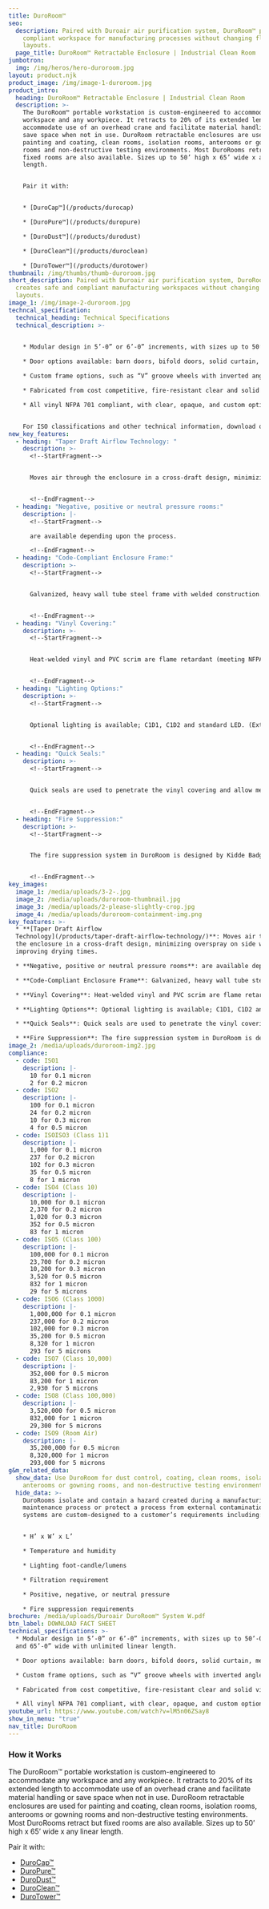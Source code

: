 ```yaml
---
title: DuroRoom™
seo:
  description: Paired with Duroair air purification system, DuroRoom™ provides a
    compliant workspace for manufacturing processes without changing floor
    layouts.
  page_title: DuroRoom™ Retractable Enclosure | Industrial Clean Room
jumbotron:
  img: /img/heros/hero-duroroom.jpg
layout: product.njk
product_image: /img/image-1-duroroom.jpg
product_intro:
  heading: DuroRoom™ Retractable Enclosure | Industrial Clean Room
  description: >-
    The DuroRoom™ portable workstation is custom-engineered to accommodate any
    workspace and any workpiece. It retracts to 20% of its extended length to
    accommodate use of an overhead crane and facilitate material handling or
    save space when not in use. DuroRoom retractable enclosures are used for
    painting and coating, clean rooms, isolation rooms, anterooms or gowning
    rooms and non-destructive testing environments. Most DuroRooms retract but
    fixed rooms are also available. Sizes up to 50’ high x 65’ wide x any linear
    length.


    Pair it with:


    * [DuroCap™](/products/durocap)

    * [DuroPure™](/products/duropure)

    * [DuroDust™](/products/durodust)

    * [DuroClean™](/products/duroclean)

    * [DuroTower™](/products/durotower)
thumbnail: /img/thumbs/thumb-duroroom.jpg
short_description: Paired with Duroair air purification system, DuroRoom™
  creates safe and compliant manufacturing workspaces without changing floor
  layouts.
image_1: /img/image-2-duroroom.jpg
techncal_specification:
  technical_heading: Technical Specifications
  technical_description: >-
    

    * Modular design in 5’-0” or 6’-0” increments, with sizes up to 50’-0” high and 65’-0” wide with unlimited linear length.

    * Door options available: barn doors, bifold doors, solid curtain, mesh curtain, or open face.

    * Custom frame options, such as “V” groove wheels with inverted angle and track for enclosures greater than 40’ long.

    * Fabricated from cost competitive, fire-resistant clear and solid vinyl and heavy walled steel framing.

    * All vinyl NFPA 701 compliant, with clear, opaque, and custom options available.


    For ISO classifications and other technical information, download our DuroRoom fact sheet!
new_key_features:
  - heading: "Taper Draft Airflow Technology: "
    description: >-
      <!--StartFragment-->


      Moves air through the enclosure in a cross-draft design, minimizing overspray on side walls and improving drying times.


      <!--EndFragment-->
  - heading: "Negative, positive or neutral pressure rooms:"
    description: |-
      <!--StartFragment-->

      are available depending upon the process.

      <!--EndFragment-->
  - heading: "Code-Compliant Enclosure Frame:"
    description: >-
      <!--StartFragment-->


      Galvanized, heavy wall tube steel frame with welded construction. Comes in 2” square steel tube, ladder truss, tri-truss or quad truss. Powder coating is available.


      <!--EndFragment-->
  - heading: "Vinyl Covering:"
    description: >-
      <!--StartFragment-->


      Heat-welded vinyl and PVC scrim are flame retardant (meeting NFPA 701 requirements), rot, mildew and ultra-violet resistant, for indoor applications.


      <!--EndFragment-->
  - heading: "Lighting Options:"
    description: >-
      <!--StartFragment-->


      Optional lighting is available; C1D1, C1D2 and standard LED. (Extra lighting is usually not required with our double-polished clear vinyl with 95% light transfer).


      <!--EndFragment-->
  - heading: "Quick Seals:"
    description: >-
      <!--StartFragment-->


      Quick seals are used to penetrate the vinyl covering and allow mechanicals to enter the enclosure (for air, electrical requirements, etc.).


      <!--EndFragment-->
  - heading: "Fire Suppression:"
    description: >-
      <!--StartFragment-->


      The fire suppression system in DuroRoom is designed by Kidde Badger and protects both exhaust systems and the enclosure. This design moves with the enclosure as it extends and retracts. For non-retracting DuroRooms, wet fire suppression systems can be used.


      <!--EndFragment-->
key_images:
  image_1: /media/uploads/3-2-.jpg
  image_2: /media/uploads/duroroom-thumbnail.jpg
  image_3: /media/uploads/2-please-slightly-crop.jpg
  image_4: /media/uploads/duroroom-containment-img.png
key_features: >-
  * **[Taper Draft Airflow
  Technology](/products/taper-draft-airflow-technology/)**: Moves air through
  the enclosure in a cross-draft design, minimizing overspray on side walls and
  improving drying times.

  * **Negative, positive or neutral pressure rooms**: are available depending upon the process.

  * **Code-Compliant Enclosure Frame**: Galvanized, heavy wall tube steel frame with welded construction. Comes in 2” square steel tube, ladder truss, tri-truss or quad truss. Powder coating is available.

  * **Vinyl Covering**: Heat-welded vinyl and PVC scrim are flame retardant (meeting NFPA 701 requirements), rot, mildew and ultra-violet resistant, for indoor applications.

  * **Lighting Options**: Optional lighting is available; C1D1, C1D2 and standard LED. (Extra lighting is usually not required with our double-polished clear vinyl with 95% light transfer).

  * **Quick Seals**: Quick seals are used to penetrate the vinyl covering and allow mechanicals to enter the enclosure (for air, electrical requirements, etc.).

  * **Fire Suppression**: The fire suppression system in DuroRoom is designed by Kidde Badger and protects both exhaust systems and the enclosure. This design moves with the enclosure as it extends and retracts. For non-retracting DuroRooms, wet fire suppression systems can be used.
image_2: /media/uploads/duroroom-img2.jpg
compliance:
  - code: ISO1
    description: |-
      10 for 0.1 micron
      2 for 0.2 micron
  - code: ISO2
    description: |-
      100 for 0.1 micron
      24 for 0.2 micron
      10 for 0.3 micron
      4 for 0.5 micron
  - code: ISOISO3 (Class 1)1
    description: |-
      1,000 for 0.1 micron
      237 for 0.2 micron
      102 for 0.3 micron
      35 for 0.5 micron
      8 for 1 micron
  - code: ISO4 (Class 10)
    description: |-
      10,000 for 0.1 micron
      2,370 for 0.2 micron
      1,020 for 0.3 micron
      352 for 0.5 micron
      83 for 1 micron   
  - code: ISO5 (Class 100)
    description: |-
      100,000 for 0.1 micron
      23,700 for 0.2 micron
      10,200 for 0.3 micron
      3,520 for 0.5 micron
      832 for 1 micron
      29 for 5 microns
  - code: ISO6 (Class 1000)
    description: |-
      1,000,000 for 0.1 micron
      237,000 for 0.2 micron
      102,000 for 0.3 micron
      35,200 for 0.5 micron
      8,320 for 1 micron
      293 for 5 microns
  - code: ISO7 (Class 10,000)
    description: |-
      352,000 for 0.5 micron
      83,200 for 1 micron
      2,930 for 5 microns  
  - code: ISO8 (Class 100,000)
    description: |-
      3,520,000 for 0.5 micron
      832,000 for 1 micron
      29,300 for 5 microns
  - code: ISO9 (Room Air)
    description: |-
      35,200,000 for 0.5 micron
      8,320,000 for 1 micron
      293,000 for 5 microns
g&m_related_data:
  show_data: Use DuroRoom for dust control, coating, clean rooms, isolation rooms,
    anterooms or gowning rooms, and non-destructive testing environments.
  hide_data: >-
    DuroRooms isolate and contain a hazard created during a manufacturing and
    maintenance process or protect a process from external contamination. All
    systems are custom-designed to a customer’s requirements including:


    * H’ x W’ x L’

    * Temperature and humidity

    * Lighting foot-candle/lumens

    * Filtration requirement

    * Positive, negative, or neutral pressure

    * Fire suppression requirements
brochure: /media/uploads/Duroair DuroRoom™ System W.pdf
btn_label: DOWNLOAD FACT SHEET
technical_specifications: >-
  * Modular design in 5’-0” or 6’-0” increments, with sizes up to 50’-0” high
  and 65’-0” wide with unlimited linear length.

  * Door options available: barn doors, bifold doors, solid curtain, mesh curtain, or open face.

  * Custom frame options, such as “V” groove wheels with inverted angle and track for enclosures greater than 40’ long.

  * Fabricated from cost competitive, fire-resistant clear and solid vinyl and heavy walled steel framing.

  * All vinyl NFPA 701 compliant, with clear, opaque, and custom options available.
youtube_url: https://www.youtube.com/watch?v=lM5n06ZSay8
show_in_menu: "true"
nav_title: DuroRoom
---
```

### How it Works

The DuroRoom™ portable workstation is custom-engineered to accommodate any workspace and any workpiece. It retracts to 20% of its extended length to accommodate use of an overhead crane and facilitate material handling or save space when not in use. DuroRoom retractable enclosures are used for painting and coating, clean rooms, isolation rooms, anterooms or gowning rooms and non-destructive testing environments. Most DuroRooms retract but fixed rooms are also available. Sizes up to 50’ high x 65’ wide x any linear length.

Pair it with:

* [DuroCap™](/products/durocap)
* [DuroPure™](/products/duropure)
* [DuroDust™](/products/durodust)
* [DuroClean™](/products/duroclean)
* [DuroTower™](/products/durotower)
